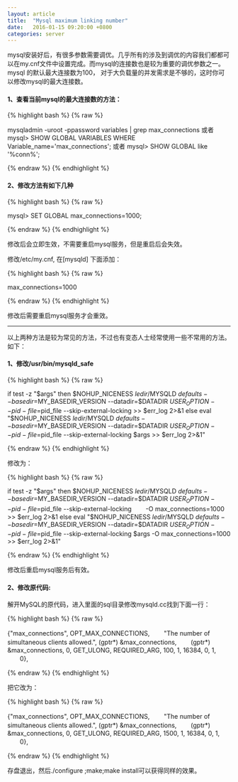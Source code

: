 ```yaml
---
layout: article
title:  "Mysql maximum linking number"
date:   2016-01-15 09:20:00 +0800
categories: server
---
```


mysql安装好后，有很多参数需要调优。几乎所有的涉及到调优的内容我们都都可以在my.cnf文件中设置完成。而mysql的连接数也是较为重要的调优参数之一。mysql 的默认最大连接数为100， 对于大负载量的并发需求是不够的，这时你可以修改mysql的最大连接数。

#### 1、查看当前mysql的最大连接数的方法： ####

{% highlight bash %}
{% raw %}

mysqladmin -uroot -ppassword variables | grep max_connections
或者
mysql> SHOW GLOBAL VARIABLES WHERE Variable_name='max_connections';
或者
mysql> SHOW GLOBAL like '%conn%';

{% endraw %}
{% endhighlight %}

#### 2、修改方法有如下几种 ####

{% highlight bash %}
{% raw %}

mysql> SET GLOBAL max_connections=1000;

{% endraw %}
{% endhighlight %}

修改后会立即生效，不需要重启mysql服务，但是重启后会失效。

修改/etc/my.cnf,
在[mysqld] 下面添加：

{% highlight bash %}
{% raw %}

max_connections=1000

{% endraw %}
{% endhighlight %}

修改后需要重启mysql服务才会重效。


----------


以上两种方法是较为常见的方法，不过也有变态人士经常使用一些不常用的方法。如下：

#### 1、修改/usr/bin/mysqld_safe ####

{% highlight bash %}
{% raw %}

if test -z "$args"
then
$NOHUP_NICENESS $ledir/$MYSQLD $defaults --basedir=$MY_BASEDIR_VERSION --datadir=$DATADIR $USER_OPTION --pid-file=$pid_file --skip-external-locking >> $err_log 2>&1
else
eval "$NOHUP_NICENESS $ledir/$MYSQLD $defaults --basedir=$MY_BASEDIR_VERSION --datadir=$DATADIR $USER_OPTION --pid-file=$pid_file --skip-external-locking $args >> $err_log 2>&1"
 
{% endraw %}
{% endhighlight %}


修改为：

 

{% highlight bash %}
{% raw %}

if test -z "$args"
then
$NOHUP_NICENESS $ledir/$MYSQLD $defaults --basedir=$MY_BASEDIR_VERSION --datadir=$DATADIR $USER_OPTION --pid-file=$pid_file --skip-external-locking 　　-O max_connections=1000 >> $err_log 2>&1
else
eval "$NOHUP_NICENESS $ledir/$MYSQLD $defaults --basedir=$MY_BASEDIR_VERSION --datadir=$DATADIR $USER_OPTION --pid-file=$pid_file --skip-external-locking $args -O max_connections=1000 >> $err_log 2>&1"
 

{% endraw %}
{% endhighlight %}

修改后重启mysql服务后有效。

#### 2、修改原代码: ####

解开MySQL的原代码，进入里面的sql目录修改mysqld.cc找到下面一行：

 

{% highlight bash %}
{% raw %}

{"max_connections", OPT_MAX_CONNECTIONS,
　　"The number of simultaneous clients allowed.", (gptr*) &max_connections,
　　(gptr*) &max_connections, 0, GET_ULONG, REQUIRED_ARG, 100, 1, 16384, 0, 1,
　　0},
 
{% endraw %}
{% endhighlight %}


把它改为：

 

{% highlight bash %}
{% raw %}

{"max_connections", OPT_MAX_CONNECTIONS,
　　"The number of simultaneous clients allowed.", (gptr*) &max_connections,
　　(gptr*) &max_connections, 0, GET_ULONG, REQUIRED_ARG, 1500, 1, 16384, 0, 1,
　　0},
 
{% endraw %}
{% endhighlight %}


存盘退出，然后./configure ;make;make install可以获得同样的效果。

